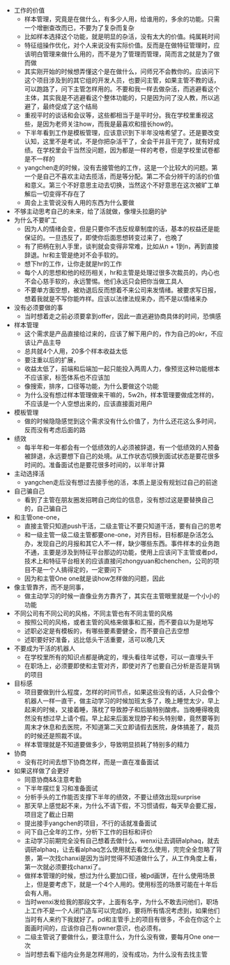 * 工作的价值
  * 样本管理，究竟是在做什么，有多少人用，给谁用的，多余的功能。只需一个增删查改而已，不要为了复杂而复杂
  * 比如样本选择这个功能，就是明显的杂活，没有太大的价值。纯属耗时间
  * 特征组操作优化，对个人来说没有实际价值。反而是在做特征管理时，应该明白管理来做什么用的，而不是为了管理而管理，简而言之就是为了做而做
  * 其实刚开始的时候想弄懂这个是在做什么，问师兄不会教你的。应该问下这个项目涉及到的其它组的开发人员，也要问主管，如果主管不教的话，可以跑路了，问下主管怎样用的。不要和我一样去做杂活，而逃避看这个主体，其实我是不逃避看这个整体功能的，只是因为问了没人教，所以逃避了，最终促成了这个结局
  * 重视平时的谈话和会议等，这些都相当于是平时分。我在学校里重视这些，是因为老师关注how，而我是最喜欢和擅长how的。
  * 下半年看到工作是模板管理，应该意识到下半年没啥希望了。还是要改变认知，这里不是考试，不是你把杂活干了，全会干并且干完了，就有好成绩。在学校里会干当然没问题，因为都是一样的考卷，但是学校里试卷都是不一样的
  * yangchen走的时候，没有去接管他的工作，这是一个比较大的问题。第一个是自己不喜欢主动去揽活，而是等分配。第二不会分辨干的活的价值和意义。第三个不好意思主动去切换，当然这个不好意思在这次被旷工单解后一切变得不存在了
  * 周会上主管说没有人用的东西为什么要做
* 不够主动思考自己的未来，给了活就做，像埋头拉磨的驴
* 为什么不要旷工
  * 因为人的情绪会变，但是只要你不违反规章制度的话，基本的权益还是能保证的。一旦违反了，即使你后面思想转变过来了，也晚了
  * 有了把柄在别人手里，谈判就会变得非常难，比如从n + 1到n，再到直接辞退。hr和主管是绝对不会手软的。
  * 想下hr的工作，让你走就是hr的工作
  * 每个人的思想和他的经历相关，hr和主管是处理过很多次裁员的，内心也不会心慈手软的，永远警惕。他们永远只会把你当做工具人
  * 不要单方面空想，被劝退后反而想着不来公司来发情绪。被要求写日报，想着我就是不写你能咋样。应该以法律法规来办，而不是以情绪来办
* 没有必须要做的事
  * 当时想着走之前必须要拿到offer，因此一直逃避协商具体的时间，恐惧感
* 样本管理
  * 这个需求是产品直接给过来的，应该了解下用户的，作为自己的okr，不应该让产品主导
  * 总共就4个人用，20多个样本收益太低
  * 要注重以后的扩展，
  * 收益太低了，前端和后端加一起只能投入两周人力，像预览这种功能根本不应该家，标签体系也不应该加
  * 像搜索，排序，口径等功能，为什么要做这个功能
  * 为什么没有想过样本管理做来干嘛的，5w2h，样本管理要做成怎样的，不应该是一个人空想出来的，应该直接面对用户
* 模板管理
  * 做的时候隐隐感觉到这个需求没有什么价值了，为什么还花这么多时间，反而没有考虑后面的路
* 绩效
  * 每半年和一年都会有一个低绩效的人必须被辞退，有一个低绩效的人预备被辞退，永远要想下自己的处境。从工作状态切换到面试状态是要花很多时间的。准备面试也是要花很多时间的，以半年计算
* 主动选择活
  * yangchen走后没有想过去接手他的活，本质上是没有规划过自己的前途
* 自己骗自己
  * 看到了主管在朋友圈发招聘自己岗位的信息，没有想过这是要替换自己的，自己骗自己
* 和主管one-one，
  * 直接主管只知道push干活，二级主管让不要只知道干活，要有自己的思考
  * 和一级主管一级二级主管都要one-one，对齐目标，目标都是杂活怎么办，发现自己的月报和其它人不一样，缺少哪些东西。事件样本的业务跑不通，主要是涉及到特征平台那边的功能，使用上应该问下主管或者pd，技术上和特征平台相关的应该直接问zhongyuan和chenchen，公司的项目不是一个人搞得定的，一定要问下
  * 因为和主管One one就是谈how怎样做的问题，因此
* 像主管靠齐，而不是同事，
  * 做主动学习的时候一直像业务方靠齐了，其实在主管眼里就是一个小小的功能
* 不同公司有不同公司的风格，不同主管也有不同主管的风格
  * 按照公司的风格，或者主管的风格来做事和汇报，而不要自以为是地写
  * 述职必定是有模板的，有哪些要素要健全，而不要自己去空想
  * 述职要好好准备，远比低头干活重要，活可以晚几天
* 不要成为干活的机器人
  * 在学校里所有的知识点都是确定的，埋头看往年试卷，可以一直埋头干
  * 在职场上，必须要即使和主管对齐，即使对齐了也要自己分析是否是背锅的项目
* 目标感
  * 项目要做到什么程度，怎样的时间节点，如果这些没有的话，人只会像个机器人一样一直干，做主动学习的时候加班太多了，晚上睡觉太少，早上起来的时候，又接着睡，落枕了导致脖子和后脑特别酸疼。当晚睡得晚竟然没有想过早上请个假。早上起来后面发现脖子和头特别晕，竟然要等到周末才休息和去医院，不知道第二天立即请假去医院，身体搞差了，裁员的时候还是照裁不误。
  * 样本管理就是不知道要做多少，导致明显损耗了特别多的精力
* 协商
  * 没有花时间去想下协商怎样，而是一直在准备面试
* 如果这样做了会更好
  * 同意协商&&注意考勤
  * 下半年摆烂复习和准备面试
  * 分析手头的工作能否支撑下半年的绩效，不要让绩效出现surprise
  * 那天早上感觉起不来，为什么不请下假，不习惯请假，每天早会要汇报，项目定了截止日期
  * 提出接手yangchen的项目，不行的话就准备面试
  * 问下自己全年的工作，分析下工作的目标和评价
  * 主动学习前期完全没有自己想着去做什么，wenxi让去调研alphaq，就去调研alphaq，让去看alphaq怎么使用就去看怎么使用，完完全全忽略了背景，第一次找chanxi是因为当时觉得不知道做什么了，从工作角度上看，第一次就必须要找chanxi了。
  * 做样本管理的时候，想过为什么要加口径，被pd画饼，在什么使用场景上，但是要考虑下，就是一个4个人用的。使用标签的场景可能在十年后会有人用。
  * 当时wenxi发给我的那段文字，上面有名字，为什么不敢去问他们，职场上工作不是一个人闭门造车可以完成的，要将所有情况考虑到，如果他们当时有人来约下我就好了。pd和主管手上的项目有很多，不会在你这个上面画时间的，应该你自己有owner意识，也必须有。
  * 二级主管说了要做什么，要注意什么，为什么没有做，要每月One one一次
  * 当时想去看下组内业务是怎样用的，没有成功，为什么没有去找主管